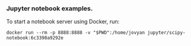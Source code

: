 ### Jupyter notebook examples.

To start a notebook server using Docker, run:
```
docker run --rm -p 8888:8888 -v "$PWD":/home/jovyan jupyter/scipy-notebook:6c3390a9292e
```

